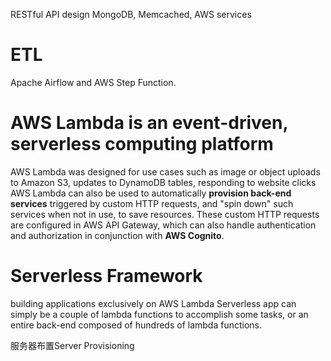 RESTful API design
MongoDB, Memcached, AWS services

# ETL
Apache Airflow and AWS Step Function.

# AWS Lambda is an event-driven, serverless computing platform 
AWS Lambda was designed for use cases such as 
image or object uploads to Amazon S3, 
updates to DynamoDB tables, 
responding to website clicks 
AWS Lambda can also be used to automatically **provision back-end services** triggered by custom HTTP requests, 
and "spin down" such services when not in use, to save resources. 
These custom HTTP requests are configured in AWS API Gateway, 
which can also handle authentication and authorization in conjunction with **AWS Cognito**.

# Serverless Framework 
building applications exclusively on AWS Lambda
Serverless app can simply be a couple of lambda functions to accomplish some tasks, 
or an entire back-end composed of hundreds of lambda functions. 

服务器布置Server Provisioning
